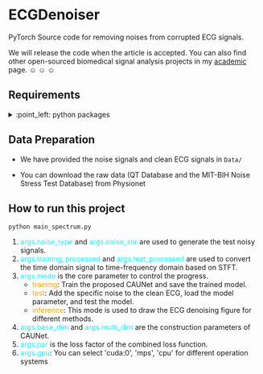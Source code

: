 # ECGDenoiser
PyTorch Source code for removing noises from corrupted ECG signals.

We will release the code when the article is accepted. You can also find other open-sourced biomedical signal analysis projects in my [academic](https://shurun-wang.github.io/) page. :relaxed: :relaxed: :relaxed:

## Requirements
<details>
  <summary>
    :point_left: python packages
  </summary>

   - librosa==0.10.1
   - matplotlib==3.5.1
   - numpy==1.23.5
   - pandas==1.4.2
   - ptflops==0.7.1.2
   - PyWavelets==1.3.0
   - scikit_learn==1.1.3
   - scipy==1.11.3
   - torch==2.0.1

</details>

## Data Preparation

 - We have provided the noise signals and clean ECG signals in
    `Data/`

 - You can download the raw data (QT Database and the MIT-BIH Noise Stress Test Database) from Physionet


## How to run this project
`python main_spectrum.py `

1. <span style="color: cyan;">args.noise_type</span> and <span style="color: cyan;">args.noise_snr</span> are used to generate the test noisy signals.
2. <span style="color: cyan;">args.training_processed</span> and <span style="color: cyan;">args.test_processed</span> are used to convert the time domain signal to time-frequency domain based on STFT.
3. <span style="color: cyan;">args.mode</span> is the core parameter to control the progress.
   - <span style="color: orange;">training</span>: Train the proposed CAUNet and save the trained model.
   - <span style="color: orange;">test</span>: Add the specific noise to the clean ECG, load the model parameter, and test the model. 
   - <span style="color: orange;">inference</span>: This mode is used to draw the ECG denoising figure for different methods.
4. <span style="color: cyan;">args.base_dim</span> and <span style="color: cyan;">args.multi_dim</span> are the construction parameters of CAUNet.
5. <span style="color: cyan;">args.par</span> is the loss factor of the combined loss function.
6. <span style="color: cyan;">args.gpu</span>: You can select 'cuda:0', 'mps', 'cpu' for different operation systems
